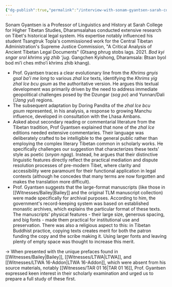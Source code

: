 ```yaml
---
{"dg-publish":true,"permalink":"/interview-with-sonam-gyantsen-sarah-college/"}
---
```


Sonam Gyantsen is a Professor of Linguistics and History at Sarah College for Higher Tibetan Studies, Dharamsalahas conducted extensive research on Tibet's historical legal system. His expertise notably influenced his student Tsangtruk Topla's commissioned work for the Central Tibetan Administration's Supreme Justice Commission, "A Critical Analysis of Ancient Tibetan Legal Documents" (Gtsang phrug stobs lags. 2021. _Bod kyi sngar srol khrims yig zhib ʼjug_. Gangchen Kyishong, Dharamsala: Btsan byol bod miʼi ches mthoʼi khrims zhib khang).

* Prof. Gyantsen traces a clear evolutionary line from the _Khrims gnyis gsal ba'i me long_ to various _zhal lce_ texts, identifying the _Khrims yig zhal lce bcu gsum_ as the authoritative version. He argues this textual development was primarily driven by the need to address immediate geopolitical challenges posed by the Dzungar (_sog po_) and Yunnan/Dali (_'Jang yul_) regions.
* The subsequent adaptation by Doring Pandita of the _zhal lce bcu gsum_ represented, in his analysis, a response to growing Manchu influence, developed in consultation with the Lhasa Ambans.
* Asked about secondary reading or commentarial literature from the Tibetan tradition, Prof Gyantsen explained that none of the *zhal lce* editions needed extensive commentaries. Their language was deliberately crafted to be intelligible to the general public rather than employing the complex literary Tibetan common in scholarly works. He specifically challenges our suggestion that characterizes these texts' style as poetic (*snyan ngag*). Instead, he argues that their distinctive linguistic features directly reflect the practical mediation and dispute resolution processes of pre-modern Tibet, where clarity and accessibility were paramount for their functional application in legal contexts (although he concedes that many terms are now forgotten and makes the translation more difficult).
* Prof. Gyantsen suggests that the large-format manuscripts (like those in [[Witnesses/Bailey\|Bailey]] and the original TLM manuscript collection) were made specifically for archival purposes. According to him, the government's record-keeping system was based on established monastic archives, which explains the particular format of these texts. The manuscripts' physical features - their large size, generous spacing, and big fonts - made them practical for institutional use and preservation. There was also a religious aspect to this: in Tibetan Buddhist practice, copying texts creates merit for both the patron funding the copy and the scribe making it. Using larger fonts and leaving plenty of empty space was thought to increase this merit. 

→ When presented with the unique prefaces found in [[Witnesses/Bailey\|Bailey]], [[Witnesses/LTWA\|LTWA]], and [[Witnesses/LTWA 16-Addon\|LTWA 16-Addon]], which were absent from his source materials, notably [[Witnesses/TAR 01 16\|TAR 01 16]], Prof. Gyantsen expressed keen interest in their scholarly examination and urged us to prepare a full study of these first.

